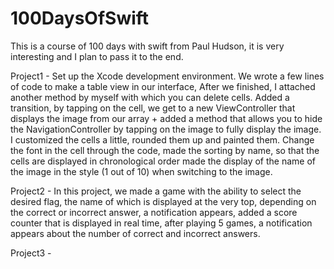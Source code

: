 # 100DaysOfSwift

This is a course of 100 days with swift from Paul Hudson, it is very interesting and I plan to pass it to the end.

Project1 - Set up the Xcode development environment. We wrote a few lines of code to make a table view in our interface,
After we finished, I attached another method by myself with which you can delete cells.
Added a transition, by tapping on the cell, we get to a new ViewController that displays the image from our array + 
added a method that allows you to hide the NavigationController by tapping on the image to fully display the image.
I customized the cells a little, rounded them up and painted them.
Change the font in the cell through the code, made the sorting by name, 
so that the cells are displayed in chronological order made the display of the name of the image in the style (1 out of 10) when switching to the image.

Project2 - In this project, we made a game with the ability to select the desired flag, 
the name of which is displayed at the very top, depending on the correct or incorrect answer, 
a notification appears, added a score counter that is displayed in real time, after playing 5 games, 
a notification appears about the number of correct and incorrect answers.

Project3 - 
